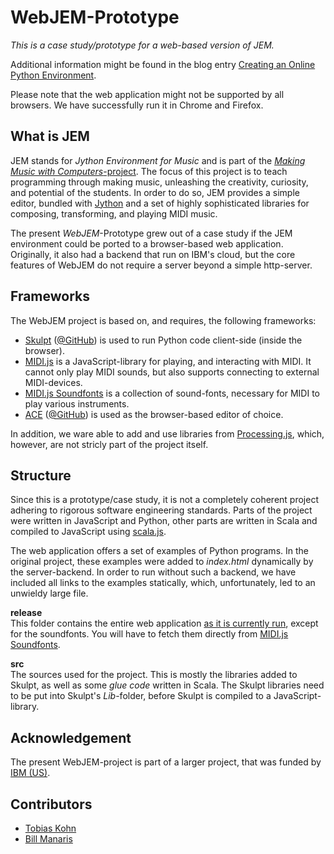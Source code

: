 # WebJEM-Prototype

_This is a case study/prototype for a web-based version of JEM._

Additional information might be found in the blog entry [Creating an Online Python Environment](https://tobiaskohn.ch/index.php/2017/03/15/creating-an-online-python-environment/).

Please note that the web application might not be supported by all browsers. We have successfully run it in Chrome and Firefox.


## What is JEM

JEM stands for _Jython Environment for Music_ and is part of the [_Making Music with Computers_-project](https://jythonmusic.me/). The focus of this project is to teach programming through making music, unleashing the creativity, curiosity, and potential of the students. In order to do so, JEM provides a simple editor, bundled with [Jython](http://www.jython.org/) and a set of highly sophisticated libraries for composing, transforming, and playing MIDI music.

The present _WebJEM_-Prototype grew out of a case study if the JEM environment could be ported to a browser-based web application. Originally, it also had a backend that run on IBM's cloud, but the core features of WebJEM do not require a server beyond a simple http-server.


## Frameworks

The WebJEM project is based on, and requires, the following frameworks:
- [Skulpt](http://www.skulpt.org/) ([@GitHub](https://github.com/skulpt/skulpt)) is used to run Python code client-side (inside the browser).
- [MIDI.js](https://github.com/mudcube/MIDI.js/) is a JavaScript-library for playing, and interacting with MIDI. It cannot only play MIDI sounds, but also supports connecting to external MIDI-devices.
- [MIDI.js Soundfonts](https://github.com/gleitz/midi-js-soundfonts) is a collection of sound-fonts, necessary for MIDI to play various instruments.
- [ACE](https://ace.c9.io/) ([@GitHub](https://github.com/ajaxorg/ace)) is used as the browser-based editor of choice.

In addition, we ware able to add and use libraries from [Processing.js](http://processingjs.org/), which, however, are not stricly part of the project itself.


## Structure

Since this is a prototype/case study, it is not a completely coherent project adhering to rigorous software engineering standards. Parts of the project were written in JavaScript and Python, other parts are written in Scala and compiled to JavaScript using [scala.js](https://www.scala-js.org/).

The web application offers a set of examples of Python programs. In the original project, these examples were added to _index.html_ dynamically by the server-backend. In order to run without such a backend, we have included all links to the examples statically, which, unfortunately, led to an unwieldy large file.

**release**  
This folder contains the entire web application [as it is currently run](https://jem.tobiaskohn.ch/), except for the soundfonts. You will have to fetch them directly from [MIDI.js Soundfonts](https://github.com/gleitz/midi-js-soundfonts).

**src**  
The sources used for the project. This is mostly the libraries added to Skulpt, as well as some _glue code_ written in Scala. The Skulpt libraries need to be put into Skulpt's _Lib_-folder, before Skulpt is compiled to a JavaScript-library.


## Acknowledgement

The present WebJEM-project is part of a larger project, that was funded by [IBM (US)](https://www.ibm.com/).


## Contributors

- [Tobias Kohn](https://tobiaskohn.ch)
- [Bill Manaris](https://blogs.cofc.edu/manaris/)
